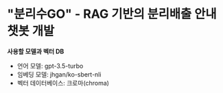 # "분리수GO" - RAG 기반의 분리배출 안내 챗봇 개발

**사용할 모델과 벡터 DB**

* 언어 모델: gpt-3.5-turbo
* 임베딩 모델: jhgan/ko-sbert-nli
* 벡터 데이터베이스: 크로마(chroma)
